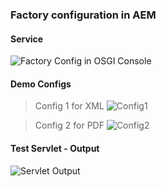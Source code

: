 ### Factory configuration in AEM

#### Service
![Factory Config in OSGI Console](https://github.com/arunpatidar02/aem63app-repo/blob/master/java/r6/factory/images/factory-config-factory.PNG)


#### Demo Configs
> Config 1 for XML
![Config1](https://github.com/arunpatidar02/aem63app-repo/blob/master/java/r6/factory/images/factory-config1.PNG)

> Config 2 for PDF
![Config2](https://github.com/arunpatidar02/aem63app-repo/blob/master/java/r6/factory/images/factory-config2.PNG)


#### Test Servlet - Output
![Servlet Output](https://github.com/arunpatidar02/aem63app-repo/blob/master/java/r6/factory/images/factory-servlet.PNG)
